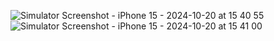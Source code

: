 ![Simulator Screenshot - iPhone 15 - 2024-10-20 at 15 40 55](https://github.com/user-attachments/assets/490e34b6-5a55-4b2d-97bd-c804c7b7c8f8)
![Simulator Screenshot - iPhone 15 - 2024-10-20 at 15 41 00](https://github.com/user-attachments/assets/27052945-ceb2-4d17-a6be-4fdf62684337)
